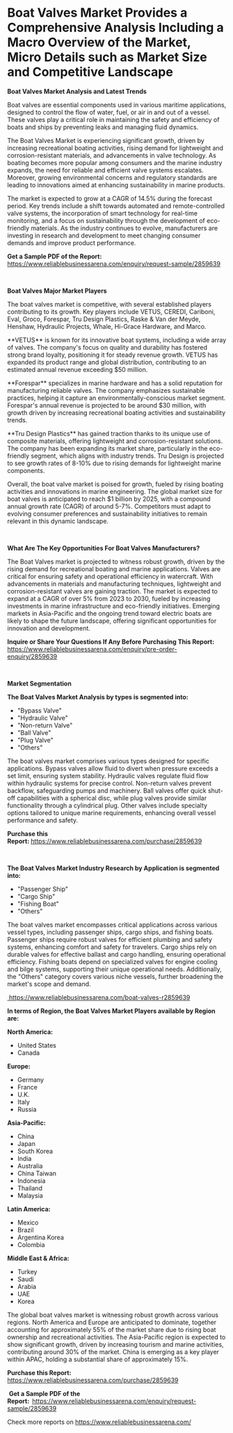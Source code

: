 <p><h1>Boat Valves Market Provides a Comprehensive Analysis Including a Macro Overview of the Market, Micro Details such as Market Size and Competitive Landscape</h1></p><p><strong>Boat Valves Market Analysis and Latest Trends</strong></p>
<p><p>Boat valves are essential components used in various maritime applications, designed to control the flow of water, fuel, or air in and out of a vessel. These valves play a critical role in maintaining the safety and efficiency of boats and ships by preventing leaks and managing fluid dynamics. </p><p>The Boat Valves Market is experiencing significant growth, driven by increasing recreational boating activities, rising demand for lightweight and corrosion-resistant materials, and advancements in valve technology. As boating becomes more popular among consumers and the marine industry expands, the need for reliable and efficient valve systems escalates. Moreover, growing environmental concerns and regulatory standards are leading to innovations aimed at enhancing sustainability in marine products.</p><p>The market is expected to grow at a CAGR of 14.5% during the forecast period. Key trends include a shift towards automated and remote-controlled valve systems, the incorporation of smart technology for real-time monitoring, and a focus on sustainability through the development of eco-friendly materials. As the industry continues to evolve, manufacturers are investing in research and development to meet changing consumer demands and improve product performance.</p></p>
<p><strong>Get a Sample PDF of the Report:&nbsp;</strong> <a href="https://www.reliablebusinessarena.com/enquiry/request-sample/2859639?utm_campaign=2793&utm_medium=2&utm_source=Github&utm_content=ia&utm_term=12032025&utm_id=boat-valves">https://www.reliablebusinessarena.com/enquiry/request-sample/2859639</a></p>
<p>&nbsp;</p>
<p><strong>Boat Valves Major Market Players</strong></p>
<p><p>The boat valves market is competitive, with several established players contributing to its growth. Key players include VETUS, CEREDI, Cariboni, Eval, Groco, Forespar, Tru Design Plastics, Raske & Van der Meyde, Henshaw, Hydraulic Projects, Whale, Hi-Grace Hardware, and Marco. </p><p>**VETUS** is known for its innovative boat systems, including a wide array of valves. The company's focus on quality and durability has fostered strong brand loyalty, positioning it for steady revenue growth. VETUS has expanded its product range and global distribution, contributing to an estimated annual revenue exceeding $50 million.</p><p>**Forespar** specializes in marine hardware and has a solid reputation for manufacturing reliable valves. The company emphasizes sustainable practices, helping it capture an environmentally-conscious market segment. Forespar's annual revenue is projected to be around $30 million, with growth driven by increasing recreational boating activities and sustainability trends.</p><p>**Tru Design Plastics** has gained traction thanks to its unique use of composite materials, offering lightweight and corrosion-resistant solutions. The company has been expanding its market share, particularly in the eco-friendly segment, which aligns with industry trends. Tru Design is projected to see growth rates of 8-10% due to rising demands for lightweight marine components.</p><p>Overall, the boat valve market is poised for growth, fueled by rising boating activities and innovations in marine engineering. The global market size for boat valves is anticipated to reach $1 billion by 2025, with a compound annual growth rate (CAGR) of around 5-7%. Competitors must adapt to evolving consumer preferences and sustainability initiatives to remain relevant in this dynamic landscape.</p></p>
<p>&nbsp;</p>
<p><strong>What Are The Key Opportunities For Boat Valves Manufacturers?</strong></p>
<p><p>The Boat Valves market is projected to witness robust growth, driven by the rising demand for recreational boating and marine applications. Valves are critical for ensuring safety and operational efficiency in watercraft. With advancements in materials and manufacturing techniques, lightweight and corrosion-resistant valves are gaining traction. The market is expected to expand at a CAGR of over 5% from 2023 to 2030, fueled by increasing investments in marine infrastructure and eco-friendly initiatives. Emerging markets in Asia-Pacific and the ongoing trend toward electric boats are likely to shape the future landscape, offering significant opportunities for innovation and development.</p></p>
<p><strong>Inquire or Share Your Questions If Any Before Purchasing This Report:</strong> <a href="https://www.reliablebusinessarena.com/enquiry/pre-order-enquiry/2859639?utm_campaign=2793&utm_medium=2&utm_source=Github&utm_content=ia&utm_term=12032025&utm_id=boat-valves">https://www.reliablebusinessarena.com/enquiry/pre-order-enquiry/2859639</a></p>
<p>&nbsp;</p>
<p><strong>Market Segmentation</strong></p>
<p><strong>The Boat Valves Market Analysis by types is segmented into:</strong></p>
<p><ul><li>"Bypass Valve"</li><li>"Hydraulic Valve"</li><li>"Non-return Valve"</li><li>"Ball Valve"</li><li>"Plug Valve"</li><li>"Others"</li></ul></p>
<p><p>The boat valves market comprises various types designed for specific applications. Bypass valves allow fluid to divert when pressure exceeds a set limit, ensuring system stability. Hydraulic valves regulate fluid flow within hydraulic systems for precise control. Non-return valves prevent backflow, safeguarding pumps and machinery. Ball valves offer quick shut-off capabilities with a spherical disc, while plug valves provide similar functionality through a cylindrical plug. Other valves include specialty options tailored to unique marine requirements, enhancing overall vessel performance and safety.</p></p>
<p><strong>Purchase this Report:&nbsp;</strong><a href="https://www.reliablebusinessarena.com/purchase/2859639?utm_campaign=2793&utm_medium=2&utm_source=Github&utm_content=ia&utm_term=12032025&utm_id=boat-valves">https://www.reliablebusinessarena.com/purchase/2859639</a></p>
<p>&nbsp;</p>
<p><strong>The Boat Valves Market Industry Research by Application is segmented into:</strong></p>
<p><ul><li>"Passenger Ship"</li><li>"Cargo Ship"</li><li>"Fishing Boat"</li><li>"Others"</li></ul></p>
<p><p>The boat valves market encompasses critical applications across various vessel types, including passenger ships, cargo ships, and fishing boats. Passenger ships require robust valves for efficient plumbing and safety systems, enhancing comfort and safety for travelers. Cargo ships rely on durable valves for effective ballast and cargo handling, ensuring operational efficiency. Fishing boats depend on specialized valves for engine cooling and bilge systems, supporting their unique operational needs. Additionally, the "Others" category covers various niche vessels, further broadening the market's scope and demand.</p></p>
<p><a href="https://www.reliablebusinessarena.com/boat-valves-r2859639?utm_campaign=2793&utm_medium=2&utm_source=Github&utm_content=ia&utm_term=12032025&utm_id=boat-valves">&nbsp;https://www.reliablebusinessarena.com/boat-valves-r2859639</a></p>
<p><strong>In terms of Region, the Boat Valves Market Players available by Region are:</strong></p>
<p>
    <p> <strong> North America: </strong>
        <ul>
            <li>United States</li>
            <li>Canada</li>
        </ul>
        </p> 
    <p> <strong> Europe: </strong>
        <ul>
            <li>Germany</li>
            <li>France</li>
            <li>U.K.</li>
            <li>Italy</li>
            <li>Russia</li>
        </ul>
        </p> 
    <p> <strong> Asia-Pacific: </strong>
        <ul>
            <li>China</li>
            <li>Japan</li>
            <li>South Korea</li>
            <li>India</li>
            <li>Australia</li>
            <li>China Taiwan</li>
            <li>Indonesia</li>
            <li>Thailand</li>
            <li>Malaysia</li>
        </ul>
        </p> 
    <p> <strong> Latin America: </strong>
        <ul>
            <li>Mexico</li>
            <li>Brazil</li>
            <li>Argentina Korea</li>
            <li>Colombia</li>
        </ul>
        </p> 
    <p> <strong> Middle East & Africa: </strong>
        <ul>
            <li>Turkey</li>
            <li>Saudi</li>
            <li>Arabia</li>
            <li>UAE</li>
            <li>Korea</li>
        </ul>
    </p>
    </p>
<p><p>The global boat valves market is witnessing robust growth across various regions. North America and Europe are anticipated to dominate, together accounting for approximately 55% of the market share due to rising boat ownership and recreational activities. The Asia-Pacific region is expected to show significant growth, driven by increasing tourism and marine activities, contributing around 30% of the market. China is emerging as a key player within APAC, holding a substantial share of approximately 15%.</p></p>
<p><strong>Purchase this Report: </strong><a href="https://www.reliablebusinessarena.com/purchase/2859639?utm_campaign=2793&utm_medium=2&utm_source=Github&utm_content=ia&utm_term=12032025&utm_id=boat-valves">https://www.reliablebusinessarena.com/purchase/2859639</a></p>
<p>&nbsp;<strong>Get a Sample PDF of the Report:&nbsp;&nbsp;</strong><a href="https://www.reliablebusinessarena.com/enquiry/request-sample/2859639?utm_campaign=2793&utm_medium=2&utm_source=Github&utm_content=ia&utm_term=12032025&utm_id=boat-valves">https://www.reliablebusinessarena.com/enquiry/request-sample/2859639</a></p>
<p><strong></strong></p>
<p>Check more reports on <a href="https://www.reliablebusinessarena.com/?utm_campaign=2793&utm_medium=2&utm_source=Github&utm_content=ia&utm_term=12032025&utm_id=boat-valves">https://www.reliablebusinessarena.com/</a></p>